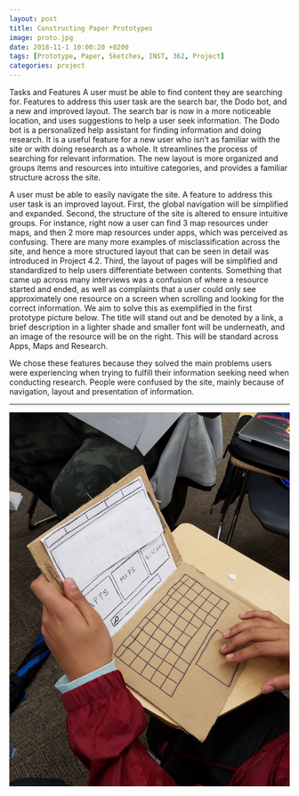 ```yaml
---
layout: post
title: Constructing Paper Prototypes
image: proto.jpg
date: 2018-11-1 10:00:20 +0200
tags: [Prototype, Paper, Sketches, INST, 362, Project]
categories: project
---
```


Tasks and Features
A user must be able to find content they are searching for. Features to address this user task are the search bar, the Dodo bot, and a new and improved layout. The search bar is now in a more noticeable location, and uses suggestions to help a user seek information. The Dodo bot is a personalized help assistant for finding information and doing research. It is a useful feature for a new user who isn’t as familiar with the site or with doing research as a whole. It streamlines the process of searching for relevant information. The new layout is more organized and groups items and resources into intuitive categories, and provides a familiar structure across the site. 

A user must be able to easily navigate the site. A feature to address this user task is an improved layout. First, the global navigation will be simplified and expanded. Second, the structure of the site is altered to ensure intuitive groups. For instance, right now a user can find 3 map resources under maps, and then 2 more map resources under apps, which was perceived as confusing. There are many more examples of misclassification across the site, and hence a more structured layout that can be seen in detail was introduced in Project 4.2. Third, the layout of pages will be simplified and standardized to help users differentiate between contents. Something that came up across many interviews was a confusion of where a resource started and ended, as well as complaints that a user could only see approximately one resource on a screen when scrolling and looking for the correct information. We aim to solve this as exemplified in the first prototype picture below. The title will stand out and be denoted by a link, a brief description in a lighter shade and smaller font will be underneath, and an image of the resource will be on the right. This will be standard across Apps, Maps and Research. 

We chose these features because they solved the main problems users were experiencing when trying to fulfill their information seeking need when conducting research. People were confused by the site, mainly because of navigation, layout and presentation of information. 

-----------------------------------------------

<p align="center">
  <img src="https://raw.githubusercontent.com/BDubon/DoW/master/images/proto_user.jpg" alt="User interactig with paper prototype." title="User interactig with paper prototype."/>
</p>







